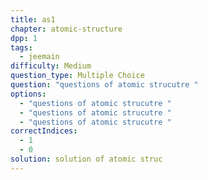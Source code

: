 ```yaml
---
title: as1
chapter: atomic-structure
dpp: 1
tags:
  - jeemain
difficulty: Medium
question_type: Multiple Choice
question: "questions of atomic strucutre "
options:
  - "questions of atomic strucutre "
  - "questions of atomic strucutre "
  - "questions of atomic strucutre "
correctIndices:
  - 1
  - 0
solution: solution of atomic struc
---
```

